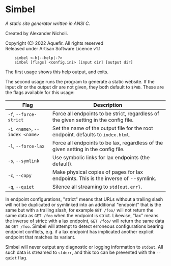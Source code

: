 # Simbel

_A static site generator written in ANSI C._

Created by Alexander Nicholi.

Copyright (C) 2022 Aquefir. All rights reserved  
Released under Artisan Software Licence v1.1

```
	simbel <-h|--help|-?>
	simbel [flags] <config.ini> [input dir] [output dir]
```

The first usage shows this help output, and exits.

The second usage runs the program to generate a static website. If the input dir or the output dir are not given, they both default to `$PWD`. These are the flags available for this usage:

Flag                          | Description
------------------------------|------------------------------------------------
`-f`, `--force-strict`        | Force all endpoints to be strict, regardless of the given setting in the config file.
`-i <name>`, `--index <name>` | Set the name of the output file for the root endpoint. defaults to `index.html`.
`-l`, `--force-lax`           | Force all endpoints to be lax, regardless of the given setting in the config file.
`-s`, `--symlink`             | Use symbolic links for lax endpoints (the default).
`-c`, `--copy`                | Make physical copies of pages for lax endpoints. This is the inverse of --symlink.
`-q`, `--quiet`               | Silence all streaming to `std{out,err}`.

In endpoint configurations, "strict" means that URLs without a trailing slash will not be duplicated or symlinked into an additional "endpoint" that is the same but with a trailing slash, for example `GET /foo/` will not return the same data as `GET /foo` when the endpoint is strict. Likewise, "lax" means the inverse of strict: with a lax endpoint, `GET /foo/` will return the same data as `GET /foo`. Simbel will attempt to detect erroneous configurations bearing endpoint conflicts, e.g. if a lax endpoint has implicated another explicit endpoint that matches its variant.

Simbel will never output any diagnostic or logging information to `stdout`. All such data is streamed to `stderr`, and this too can be prevented with the `--quiet` flag.
